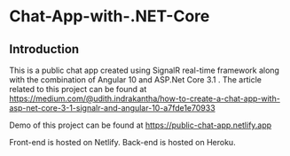 # Chat-App-with-.NET-Core

##  Introduction

This is a public chat app created using SignalR real-time framework along with the combination of Angular 10 and ASP.Net Core 3.1 . 
The article related to this project can be found at https://medium.com/@udith.indrakantha/how-to-create-a-chat-app-with-asp-net-core-3-1-signalr-and-angular-10-a7fde1e70933

Demo of this project can be found at  https://public-chat-app.netlify.app

Front-end is hosted on Netlify.
Back-end is hosted on Heroku.
